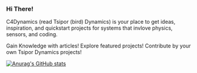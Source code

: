 ### Hi There! 
C4Dynamics (read Tsipor (bird) Dynamics) is your place to get ideas, inspiration, and quickstart projects for systems that invlove physics, sensors, and coding. 

Gain Knowledge with articles!
Explore featured projects!
Contribute by your own Tsipor Dynamics projects!

[![Anurag's GitHub stats](https://github-readme-stats.vercel.app/api?username=C4dynamics)](https://github.com/anuraghazra/github-readme-stats)
